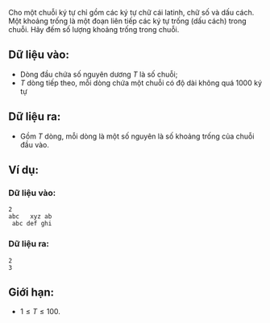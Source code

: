 Cho một chuỗi ký tự chỉ gồm các ký tự chữ cái latinh, chữ số và dấu cách. Một khoảng trống là một đoạn liên tiếp các ký tự trống (dấu cách) trong chuỗi. Hãy đếm số lượng khoảng trống trong chuỗi.

## Dữ liệu vào:
- Dòng đầu chứa số nguyên dương $T$ là số chuỗi;
- $T$ dòng tiếp theo, mỗi dòng chứa một chuỗi có độ dài không quá $1000$ ký tự

## Dữ liệu ra:
- Gồm $T$ dòng, mỗi dòng là một số nguyên là số khoảng trống của chuỗi đầu vào.

## Ví dụ:
### Dữ liệu vào:
```
2
abc   xyz ab
 abc def ghi
```

### Dữ liệu ra:
```
2
3
```

## Giới hạn:
- $1 ≤ T ≤ 100$.